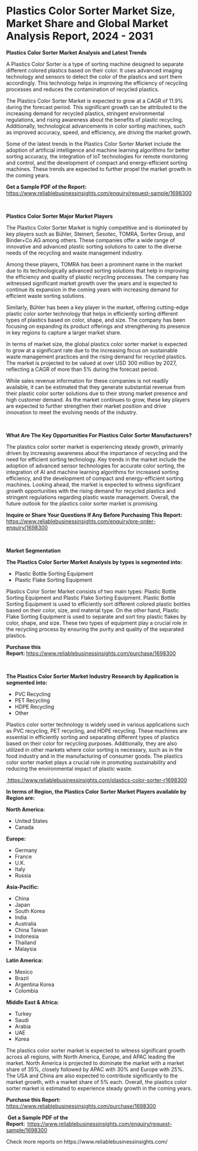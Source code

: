 <p><h1>Plastics Color Sorter Market Size, Market Share and Global Market Analysis Report, 2024 - 2031</h1></p><p><strong>Plastics Color Sorter Market Analysis and Latest Trends</strong></p>
<p><p>A Plastics Color Sorter is a type of sorting machine designed to separate different colored plastics based on their color. It uses advanced imaging technology and sensors to detect the color of the plastics and sort them accordingly. This technology helps in improving the efficiency of recycling processes and reduces the contamination of recycled plastics.</p><p>The Plastics Color Sorter Market is expected to grow at a CAGR of 11.9% during the forecast period. This significant growth can be attributed to the increasing demand for recycled plastics, stringent environmental regulations, and rising awareness about the benefits of plastic recycling. Additionally, technological advancements in color sorting machines, such as improved accuracy, speed, and efficiency, are driving the market growth.</p><p>Some of the latest trends in the Plastics Color Sorter Market include the adoption of artificial intelligence and machine learning algorithms for better sorting accuracy, the integration of IoT technologies for remote monitoring and control, and the development of compact and energy-efficient sorting machines. These trends are expected to further propel the market growth in the coming years.</p></p>
<p><strong>Get a Sample PDF of the Report:&nbsp;</strong> <a href="https://www.reliablebusinessinsights.com/enquiry/request-sample/1698300">https://www.reliablebusinessinsights.com/enquiry/request-sample/1698300</a></p>
<p>&nbsp;</p>
<p><strong>Plastics Color Sorter Major Market Players</strong></p>
<p><p>The Plastics Color Sorter Market is highly competitive and is dominated by key players such as Bühler, Steinert, Sesotec, TOMRA, Sortex Group, and Binder+Co AG among others. These companies offer a wide range of innovative and advanced plastic sorting solutions to cater to the diverse needs of the recycling and waste management industry.</p><p>Among these players, TOMRA has been a prominent name in the market due to its technologically advanced sorting solutions that help in improving the efficiency and quality of plastic recycling processes. The company has witnessed significant market growth over the years and is expected to continue its expansion in the coming years with increasing demand for efficient waste sorting solutions.</p><p>Similarly, Bühler has been a key player in the market, offering cutting-edge plastic color sorter technology that helps in efficiently sorting different types of plastics based on color, shape, and size. The company has been focusing on expanding its product offerings and strengthening its presence in key regions to capture a larger market share.</p><p>In terms of market size, the global plastics color sorter market is expected to grow at a significant rate due to the increasing focus on sustainable waste management practices and the rising demand for recycled plastics. The market is projected to be valued at over USD 300 million by 2027, reflecting a CAGR of more than 5% during the forecast period.</p><p>While sales revenue information for these companies is not readily available, it can be estimated that they generate substantial revenue from their plastic color sorter solutions due to their strong market presence and high customer demand. As the market continues to grow, these key players are expected to further strengthen their market position and drive innovation to meet the evolving needs of the industry.</p></p>
<p>&nbsp;</p>
<p><strong>What Are The Key Opportunities For Plastics Color Sorter Manufacturers?</strong></p>
<p><p>The plastics color sorter market is experiencing steady growth, primarily driven by increasing awareness about the importance of recycling and the need for efficient sorting technology. Key trends in the market include the adoption of advanced sensor technologies for accurate color sorting, the integration of AI and machine learning algorithms for increased sorting efficiency, and the development of compact and energy-efficient sorting machines. Looking ahead, the market is expected to witness significant growth opportunities with the rising demand for recycled plastics and stringent regulations regarding plastic waste management. Overall, the future outlook for the plastics color sorter market is promising.</p></p>
<p><strong>Inquire or Share Your Questions If Any Before Purchasing This Report:</strong> <a href="https://www.reliablebusinessinsights.com/enquiry/pre-order-enquiry/1698300">https://www.reliablebusinessinsights.com/enquiry/pre-order-enquiry/1698300</a></p>
<p>&nbsp;</p>
<p><strong>Market Segmentation</strong></p>
<p><strong>The Plastics Color Sorter Market Analysis by types is segmented into:</strong></p>
<p><ul><li>Plastic Bottle Sorting Equipment</li><li>Plastic Flake Sorting Equipment</li></ul></p>
<p><p>Plastics Color Sorter Market consists of two main types: Plastic Bottle Sorting Equipment and Plastic Flake Sorting Equipment. Plastic Bottle Sorting Equipment is used to efficiently sort different colored plastic bottles based on their color, size, and material type. On the other hand, Plastic Flake Sorting Equipment is used to separate and sort tiny plastic flakes by color, shape, and size. These two types of equipment play a crucial role in the recycling process by ensuring the purity and quality of the separated plastics.</p></p>
<p><strong>Purchase this Report:&nbsp;</strong><a href="https://www.reliablebusinessinsights.com/purchase/1698300">https://www.reliablebusinessinsights.com/purchase/1698300</a></p>
<p>&nbsp;</p>
<p><strong>The Plastics Color Sorter Market Industry Research by Application is segmented into:</strong></p>
<p><ul><li>PVC Recycling</li><li>PET Recycling</li><li>HDPE Recycling</li><li>Other</li></ul></p>
<p><p>Plastics color sorter technology is widely used in various applications such as PVC recycling, PET recycling, and HDPE recycling. These machines are essential in efficiently sorting and separating different types of plastics based on their color for recycling purposes. Additionally, they are also utilized in other markets where color sorting is necessary, such as in the food industry and in the manufacturing of consumer goods. The plastics color sorter market plays a crucial role in promoting sustainability and reducing the environmental impact of plastic waste.</p></p>
<p><a href="https://www.reliablebusinessinsights.com/plastics-color-sorter-r1698300">&nbsp;https://www.reliablebusinessinsights.com/plastics-color-sorter-r1698300</a></p>
<p><strong>In terms of Region, the Plastics Color Sorter Market Players available by Region are:</strong></p>
<p>
    <p> <strong> North America: </strong>
        <ul>
            <li>United States</li>
            <li>Canada</li>
        </ul>
        </p> 
    <p> <strong> Europe: </strong>
        <ul>
            <li>Germany</li>
            <li>France</li>
            <li>U.K.</li>
            <li>Italy</li>
            <li>Russia</li>
        </ul>
        </p> 
    <p> <strong> Asia-Pacific: </strong>
        <ul>
            <li>China</li>
            <li>Japan</li>
            <li>South Korea</li>
            <li>India</li>
            <li>Australia</li>
            <li>China Taiwan</li>
            <li>Indonesia</li>
            <li>Thailand</li>
            <li>Malaysia</li>
        </ul>
        </p> 
    <p> <strong> Latin America: </strong>
        <ul>
            <li>Mexico</li>
            <li>Brazil</li>
            <li>Argentina Korea</li>
            <li>Colombia</li>
        </ul>
        </p> 
    <p> <strong> Middle East & Africa: </strong>
        <ul>
            <li>Turkey</li>
            <li>Saudi</li>
            <li>Arabia</li>
            <li>UAE</li>
            <li>Korea</li>
        </ul>
    </p>
    </p>
<p><p>The plastics color sorter market is expected to witness significant growth across all regions, with North America, Europe, and APAC leading the market. North America is projected to dominate the market with a market share of 35%, closely followed by APAC with 30% and Europe with 25%. The USA and China are also expected to contribute significantly to the market growth, with a market share of 5% each. Overall, the plastics color sorter market is estimated to experience steady growth in the coming years.</p></p>
<p><strong>Purchase this Report: </strong><a href="https://www.reliablebusinessinsights.com/purchase/1698300">https://www.reliablebusinessinsights.com/purchase/1698300</a></p>
<p>&nbsp;<strong>Get a Sample PDF of the Report:&nbsp;&nbsp;</strong><a href="https://www.reliablebusinessinsights.com/enquiry/request-sample/1698300">https://www.reliablebusinessinsights.com/enquiry/request-sample/1698300</a></p>
<p><strong></strong></p>
<p>Check more reports on https://www.reliablebusinessinsights.com/</p>